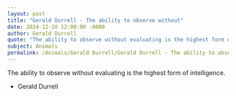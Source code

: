 ```yaml
---
layout: post
title: "Gerald Durrell - The ability to observe without"
date: 2024-12-28 12:00:00 -0000
author: Gerald Durrell
quote: "The ability to observe without evaluating is the highest form of intelligence."
subject: Animals
permalink: /Animals/Gerald Durrell/Gerald Durrell - The ability to observe without
---
```


The ability to observe without evaluating is the highest form of intelligence.

- Gerald Durrell
